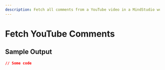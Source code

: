 ```yaml
---
description: Fetch all comments from a YouTube video in a MindStudio workflow
---
```


# Fetch YouTube Comments

## Sample Output

```json
// Some code
```
